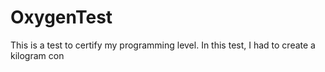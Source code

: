 # OxygenTest  
This is a test to certify my programming level. In this test, I had to create a kilogram con                                                                                        
      
